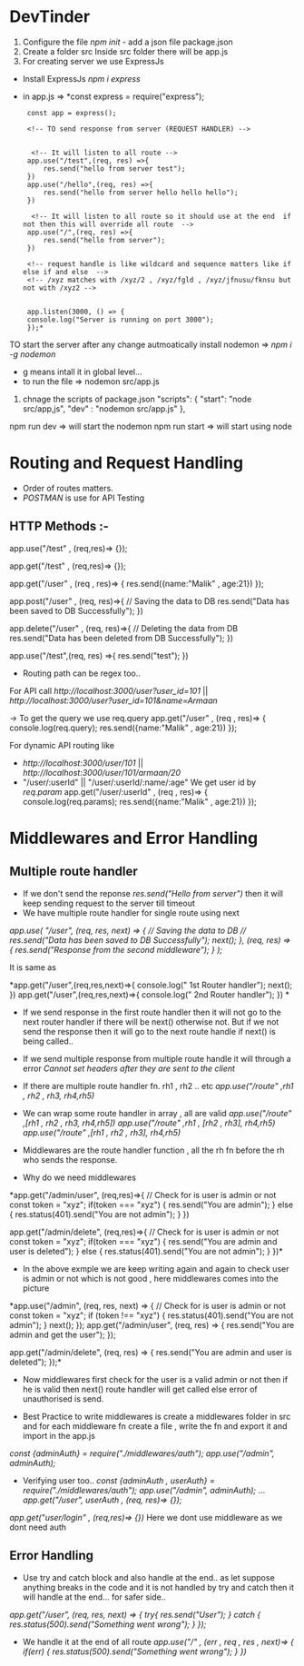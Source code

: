 # DevTinder

1. Configure the file
    _npm init_ - add a json file package.json
2. Create a folder src
 Inside src folder there will be app.js
 3. For creating server we use ExpressJs
 - Install ExpressJs _npm i express_
 - in app.js => 
        *const express = require("express");

        const app = express();

        <!-- TO send response from server (REQUEST HANDLER) -->
       

         <!-- It will listen to all route -->
        app.use("/test",(req, res) =>{
            res.send("hello from server test");
        })
        app.use("/hello",(req, res) =>{
            res.send("hello from server hello hello hello");
        })

         <!-- It will listen to all route so it should use at the end  if not then this will override all route  -->
        app.use("/",(req, res) =>{
            res.send("hello from server");
        })

        <!-- request handle is like wildcard and sequence matters like if else if and else  -->
        <!-- /xyz matches with /xyz/2 , /xyz/fgld , /xyz/jfnusu/fknsu but not with /xyz2 -->


        app.listen(3000, () => {
        console.log("Server is running on port 3000");
        });*


TO start the server after any change autmoatically install nodemon => _npm i -g nodemon_
- g means intall it in global level...
- to run the file => nodemon src/app.js

<!-- using npm run dev -->
1. chnage the scripts of package.json 
"scripts": {
    "start": "node src/app,js",
    "dev" : "nodemon src/app.js"
  },

npm run dev => will start the nodemon
npm run start => will start using node



# Routing and Request Handling

- Order of routes matters.
- *POSTMAN* is use for API Testing

## HTTP Methods :-

<!-- This will match all the HTTP method API calls to /user -->
app.use("/test" , (req,res)=> {});

<!-- This will match only the GET method API call to /user -->
app.get("/test" , (req,res)=> {});

app.get("/user" , (req , res)=> {
    res.send({name:"Malik" , age:21})
});

app.post("/user" , (req, res)=>{
    // Saving the data to DB
    res.send("Data has been saved to DB Successfully");
})

app.delete("/user" , (req, res)=>{
    // Deleting the data from DB
    res.send("Data has been deleted from DB Successfully");
})


app.use("/test",(req, res) =>{
    res.send("test");
})


- Routing path can be regex too..

For API call _http://localhost:3000/user?user_id=101_ || _http://localhost:3000/user?user_id=101&name=Armaan_

-> To get the query we use req.query
app.get("/user" , (req , res)=> {
    console.log(req.query);
    res.send({name:"Malik" , age:21})
}); 

For dynamic API routing like
- _http://localhost:3000/user/101_   || _http://localhost:3000/user/101/armaan/20_
-  "/user/:userId" || "/user/:userId/:name/:age"
We get user id by *req.param*
app.get("/user/:userId" , (req , res)=> {
    console.log(req.params);
    res.send({name:"Malik" , age:21})
});


# Middlewares and Error Handling


## Multiple route handler
- If we don't send the reponse _res.send("Hello from server")_ then it will keep sending request to the server till timeout
- We have multiple route handler for single route using next

*app.use(
  "/user",
  (req, res, next) => {
    // Saving the data to DB
    // res.send("Data has been saved to DB Successfully");
    next();
  },
  (req, res) => {
    res.send("Response from the second middleware");
  }
);*

It is same as 

*app.get("/user",(req,res,next)=>{
    console.log(" 1st Router handler");
    next();
})
app.get("/user",(req,res,next)=>{
    console.log(" 2nd Router handler");
})
*

- If we send response in the first route handler then it will not go to the next router handler if there will be next() otherwise not.
 But if we not send the response then it will go to the next route handle if next() is being called..

 - If we send multiple response from multiple route handle it will through a error _Cannot set headers after they are sent to the client_

 - If there are multiple route handler fn. rh1 , rh2 .. etc
  _app.use("/route" ,rh1 , rh2 , rh3, rh4,rh5)_

- We can wrap some route handler in array , all are valid 
    *_app.use("/route" ,[rh1 , rh2 , rh3, rh4,rh5])_
    _app.use("/route" ,rh1 , [rh2 , rh3], rh4,rh5)_
    _app.use("/route" ,[rh1 , rh2 , rh3], rh4,rh5)_*

 - Middlewares are the route handler function , all the rh fn before the rh who sends the response.

 - Why do we need middlewares 

*app.get("/admin/user", (req,res)=>{
    // Check for is user is admin or not
    const token = "xyz";
    if(token === "xyz")
    {
        res.send("You are admin");
    }
    else
    {
        res.status(401).send("You are not admin");
    }
})

app.get("/admin/delete", (req,res)=>{
    // Check for is user is admin or not
    const token = "xyz";
    if(token === "xyz")
    {
        res.send("You are admin and user is deleted");
    }
    else
    {
        res.status(401).send("You are not admin");
    }
})*

- In the above exmple we are keep writing again and again to check user is admin or not which is not good , here middlewares comes into the picture

*app.use("/admin", (req, res, next) => {
  // Check for is user is admin or not
  const token = "xyz";
  if (token !== "xyz") {
    res.status(401).send("You are not admin");
  }
  next();
});
app.get("/admin/user", (req, res) => {
  res.send("You are admin and get the user");
});

app.get("/admin/delete", (req, res) => {
  res.send("You are admin and user is deleted");
});*

- Now middlewares first check for the user is a valid admin or not then if he is valid then next() route handler will get called else error of unauthorised is send.

- Best Practice to write middlewares is create a middlewares folder in src and for each middleware fn create a file , write the fn and export it and import in the app.js

_const {adminAuth} = require("./middlewares/auth");_
_app.use("/admin", adminAuth);_

- Verifying user too..
   _const {adminAuth , userAuth} = require("./middlewares/auth");_
   _app.use("/admin", adminAuth);_
   ... 
   _app.get("/user", userAuth , (req, res)=> {});_
   <!-- Above one is  middleware -->
 _app.get("user/login" , (req,res)=> {})_ Here we dont use middleware as we dont need auth

 ## Error Handling

- Use try and catch block and also handle at the end.. as let suppose anything breaks in the code and it is not handled by try and catch then it will handle at the end... for safer side..

*app.get("/user", (req, res, next) => {
  try{
    res.send("User");
  }
  catch
  {
    res.status(500).send("Something went wrong");
  }
});*

- We handle it at the end of all route 
*app.use("/" , (err , req , res , next)=>
{
    if(err)
    {
        <!-- Log the errors -->
        res.status(500).send("Something went wrong");
    }
})*





